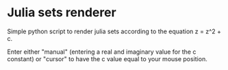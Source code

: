 # Julia sets renderer

Simple python script to render julia sets according to the equation z = z^2 + c.

Enter either "manual" (entering a real and imaginary value for the c constant) or "cursor" to have the c value equal to your mouse position.
